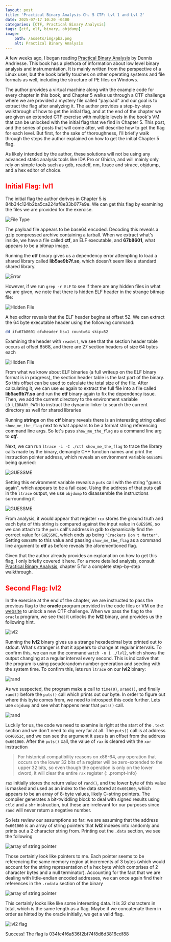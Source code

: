 ```yaml
---
layout: post
title: 'Practical Binary Analysis Ch. 5 CTF: Lvl 1 and Lvl 2'
date: 2025-07-17 10:20 -0400
categories: [CTF, Practical Binary Analysis]
tags: [ctf, elf, binary, objdump]
image:
    path: /assets/img/pba.png
    alt: Practical Binary Analysis
---
```


A few weeks ago, I began reading [Practical Binary Analysis][def] by Dennis Andriesse. This book has a plethora of information about low level binary analysis and instrumentation. It is mainly written from the perspective of a Linux user, but the book briefly touches on other operating systems and file formats as well, including the structure of PE files on Windows.

The author provides a virtual machine along with the example code for every chapter in this book, and Chapter 5 walks us through a CTF challenge where we are provided a mystery file called "payload" and our goal is to extract the flag after analyzing it. The author provides a step-by-step walkthrough of how to get the initial flag, and at the end of the chapter we are given an extended CTF exercise with multiple levels in the book's VM that can be unlocked with the initial flag that we find in Chapter 5. This post, and the series of posts that will come after, will describe how to get the flag for each level. But first, for the sake of thoroughness, I'll briefly walk through the steps the author explained on how to get the initial Chapter 5 flag.

As likely intended by the author, these solutions will not be using any advanced static analysis tools like IDA Pro or Ghidra, and will mainly only rely on simple tools such as gdb, readelf, nm, ltrace and strace, objdump, and a hex editor of choice. 

## <span style="color:red">Initial Flag: lvl1</span>
The initial flag the author derives in Chapter 5 is <blur>84b34c124b2ba5ca224af8e33b077e9e</blur>. We can get this flag by examining the files we are provided for the exercise.

![File Type](/assets/img/lvl0_1.png)

The payload file appears to be base64 encoded. Decoding this reveals a gzip compressed archive containing a tarball. When we extract what's inside, we have a file called **ctf**, an ELF executable, and **67b8601**, what appears to be a bitmap image.

Running the **ctf** binary gives us a dependency error attempting to load a shared library called **lib5ae9b7f.so**, which doesn't seem like a standard shared library.

![Error](/assets/img/lvl0_2.png)

However, if we run ```grep -r ELF``` to see if there are any hidden files in what we are given, we note that there is hidden ELF header in the strange bitmap file:

![Hidden File](/assets/img/lvl0_3.png)

A hex editor reveals that the ELF header begins at offset 52. We can extract the 64 byte executable header using the following command:
```bash
dd if=67b8601 of=header bs=1 count=64 skip=52
```

Examining the header with ```readelf```, we see that the section header table occurs at offset 8568, and there are 27 section headers of size 64 bytes each

![Hidden File](/assets/img/lvl0_4.png)

From what we know about ELF binaries (a full writeup on the ELF binary format is in progress), the section header table is the last part of the binary. So this offset can be used to calculate the total size of the file. After calculating it, we can use ```dd``` again to extract the full file into a file called **lib5ae9b7f.so** and run the **ctf** binary again to fix the dependency issue. Then, we add the current directory to the environment variable ```LD_LIBRARY_PATH``` to instruct the dynamic linker to search the current directory as well for shared libraries

Running **strings** on the **ctf** binary reveals there is an interesting string called ```show_me_the_flag``` next to what appears to be a format string referencing command line args. So let's pass ```show_me_the_flag``` as a command line arg to ***ctf***.

Next, we can run ```ltrace -i -C ./ctf show_me_the_flag``` to trace the library calls made by the binary, demangle C++ function names and print the instruction pointer address, which reveals an environment variable ```GUESSME``` being queried:

![GUESSME](/assets/img/lvl0_5.png)

Setting this environment variable reveals a ```puts``` call with the string "guess again", which appears to be a fail case. Using the address of that puts call in the ```ltrace``` output, we use ```objdump``` to disassemble the instructions surrounding it

![GUESSME](/assets/img/lvl0_6.png)

From analysis, it would appear that register ```rcx``` stores the ground truth and each byte of this string is compared against the input value in ```GUESSME```, so we can attach to the ```puts``` call's address in gdb to dynamically find the correct value for ```GUESSME```, which ends up being ```"Crackers Don't Matter"```. Setting ```GUESSME``` to this value and passing ```show_me_the_flag``` as a command line argument to **ctf** as before reveals the aforementioned flag.

Given that the author already provides an explanation on how to get this flag, I only briefly covered it here. For a more detailed analysis, consult [Practical Binary Analysis][def], chapter 5 for a complete step-by-step walkthrough. 

## <span style="color:red">Second Flag: lvl2</span>

In the exercise at the end of the chapter, we are instructed to pass the previous flag to the **oracle** program provided in the code files or VM on the [website][def] to unlock a new CTF challenge. When we pass the flag to the ```oracle``` program, we see that it unlocks the **lvl2** binary, and provides us the following hint.

![lvl2](/assets/img/lvl2_1.png)

Running the **lvl2** binary gives us a strange hexadecimal byte printed out to stdout. What's stranger is that it appears to change at regular intervals. To confirm this, we can run the command ```watch -n 1 ./lvl2```, which shows the output changing at a regular interval every second. This is indicative that the program is using pseudorandom number generation and seeding with the system time. To confirm this, lets run ```ltrace``` on our **lvl2** binary:

![rand](/assets/img/lvl2_2.png)

As we suspected, the program make a call to ```time(0)```, ```srand()```, and finally ```rand()``` before the ```puts()``` call which prints out our byte. In order to figure out where this byte comes from, we need to introspect this code further. Lets use ```objdump``` and see what happens near that ```puts()``` call.

![rand](/assets/img/lvl2_3.png)

Luckily for us, the code we need to examine is right at the start of the ```.text``` section and we don't need to dig very far at all. The ```puts()``` call is at address ```0x40052c```, and we can see the argument it uses is an offset from the address ```0x601060```. After the ```puts()``` call, the value of ```rax``` is cleared with the ```xor``` instruction 

>For historical compatibility reasons on x86-64, any operation that occurs on the lower 32 bits of a register will be zero-extended to the upper 32 bits, so even though the operation is only on the lower dword, it will clear the entire ```rax``` register
{: .prompt-info}

```rax``` initially stores the return value of ```rand()```, and the lower byte of this value is masked and used as an index to the data stored at ```0x601060```, which appears to be an array of 8-byte values, likely C-string pointers. The compiler generates a bit-twiddling block to deal with signed results using ```ctld``` and a ```shr``` instruction, but these are irrelevant for our purposes since ```rand``` will never return a negative number. 

So lets review our assumptions so far: we are assuming that the address ```0x601060``` is an array of string pointers that **lvl2** indexes into randomly and prints out a 2 character string from. Printing out the ```.data``` section, we see the following

![array of string pointer](/assets/img/lvl2_4.png)

Those certainly look like pointers to me. Each pointer seems to be referencing the same memory region at increments of 3 bytes (which would account for the string representation of a hex byte which comprises of 2 character bytes and a null terminator). Accounting for the fact that we are dealing with little-endian encoded addresses, we can once again find their references in the ```.rodata``` section of the binary

![array of string pointer](/assets/img/lvl2_5.png)

This certainly looks like like some interesting data. It is 32 characters in total, which is the same length as a flag. Maybe if we concatenate them in order as hinted by the oracle initially, we get a valid flag.

![lvl2 flag](/assets/img/lvl2_6.png)

Success! The flag is <blur>034fc4f6a536f2bf74f8d6d3816cdf88</blur>

[def]: https://practicalbinaryanalysis.com